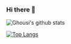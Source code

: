 ### Hi there :wave:
<!--
**dghousi/dghousi** is a :sparkles: _special_ :sparkles: repository because its `README.md` (this file) appears on your GitHub profile.
Here are some ideas to get you started:
- :telescope: I’m currently working on ...
- :seedling: I’m currently learning ...
- :dancers: I’m looking to collaborate on ...
- :thinking_face: I’m looking for help with ...
- :speech_balloon: Ask me about ...
- :mailbox: How to reach me: ...
- :smile: Pronouns: ...
- :zap: Fun fact: ...
-->
![Ghousi's github stats](https://github-readme-stats.vercel.app/api?username=dghousi&show_icons=true&count_private=true&theme=radical)

[![Top Langs](https://github-readme-stats.vercel.app/api/top-langs/?username=dghousi&layout=compact&hide=css,html)](https://github.com/dghousi/github-readme-stats)

